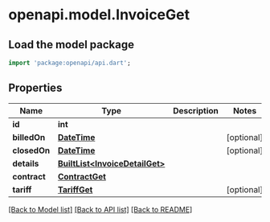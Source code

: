 # openapi.model.InvoiceGet

## Load the model package
```dart
import 'package:openapi/api.dart';
```

## Properties
Name | Type | Description | Notes
------------ | ------------- | ------------- | -------------
**id** | **int** |  | 
**billedOn** | [**DateTime**](DateTime.md) |  | [optional] 
**closedOn** | [**DateTime**](DateTime.md) |  | [optional] 
**details** | [**BuiltList&lt;InvoiceDetailGet&gt;**](InvoiceDetailGet.md) |  | 
**contract** | [**ContractGet**](ContractGet.md) |  | 
**tariff** | [**TariffGet**](TariffGet.md) |  | [optional] 

[[Back to Model list]](../README.md#documentation-for-models) [[Back to API list]](../README.md#documentation-for-api-endpoints) [[Back to README]](../README.md)


